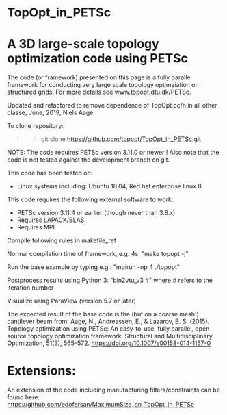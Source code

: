 TopOpt_in_PETSc
===============
A 3D large-scale topology optimization code using PETSc
===============

The code (or framework) presented on this page is a fully parallel framework for conducting very large scale topology optimziation on structured grids. For more
details see www.topopt.dtu.dk/PETSc.

Updated and refactored to remove dependence of TopOpt.cc/h in all other classe,
June, 2019, Niels Aage

To clone repository:
>> git clone https://github.com/topopt/TopOpt_in_PETSc.git

NOTE: The code requires PETSc version 3.11.0 or newer ! Also note that the code is not tested against the development branch on git.

This code has been tested on:
- Linux systems including: Ubuntu 18.04, Red hat enterprise linux 8

This code requires the following external software to work:
- PETSc version 3.11.4 or earlier (though never than 3.8.x)
- Requires LAPACK/BLAS
- Requires MPI

Compile following rules in makefile_ref

Normal compilation time of framework, e.g. 4s: "make topopt -j"

Run the base example by typing e.g.: "mpirun -np 4 ./topopt"

Postprocess results using Python 3: "bin2vtu_v3 #" where # refers to the iteration number

Visualize using ParaView (version 5.7 or later)

The expected result of the base code is the (but on a coarse mesh!) cantilever beam from:
Aage, N., Andreassen, E., & Lazarov, B. S. (2015). Topology optimization using PETSc: An easy-to-use, fully parallel, open source topology optimization framework. Structural and Multidisciplinary Optimization, 51(3), 565–572. https://doi.org/10.1007/s00158-014-1157-0

Extensions: 
===============
An extension of the code including manufacturing filters/constraints can be found here:
https://github.com/edofersan/MaximumSize_on_TopOpt_in_PETSc



